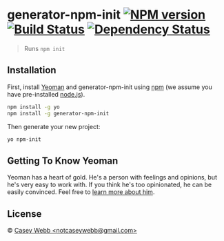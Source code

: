 # generator-npm-init [![NPM version][npm-image]][npm-url] [![Build Status][travis-image]][travis-url] [![Dependency Status][daviddm-image]][daviddm-url]
> Runs `npm init`

## Installation

First, install [Yeoman](http://yeoman.io) and generator-npm-init using [npm](https://www.npmjs.com/) (we assume you have pre-installed [node.js](https://nodejs.org/)).

```bash
npm install -g yo
npm install -g generator-npm-init
```

Then generate your new project:

```bash
yo npm-init
```

## Getting To Know Yeoman

Yeoman has a heart of gold. He&#39;s a person with feelings and opinions, but he&#39;s very easy to work with. If you think he&#39;s too opinionated, he can be easily convinced. Feel free to [learn more about him](http://yeoman.io/).

## License

 © [Casey Webb &lt;notcaseywebb@gmail.com&gt;]()


[npm-image]: https://badge.fury.io/js/generator-npm-init.svg
[npm-url]: https://npmjs.org/package/generator-npm-init
[travis-image]: https://travis-ci.org/caseyWebb/generator-npm-init.svg?branch=master
[travis-url]: https://travis-ci.org/caseyWebb/generator-npm-init
[daviddm-image]: https://david-dm.org/caseyWebb/generator-npm-init.svg?theme=shields.io
[daviddm-url]: https://david-dm.org/caseyWebb/generator-npm-init
